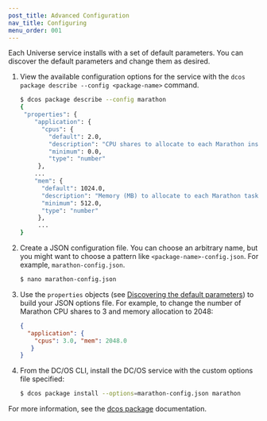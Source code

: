 ```yaml
---
post_title: Advanced Configuration
nav_title: Configuring
menu_order: 001
---
```


Each Universe service installs with a set of default parameters. You can discover the default parameters and change them as desired.

1. View the available configuration options for the service with the `dcos package describe --config <package-name>` command.

    ```bash
    $ dcos package describe --config marathon
    {
     "properties": {
        "application": {
          "cpus": {
            "default": 2.0,
            "description": "CPU shares to allocate to each Marathon instance.",
            "minimum": 0.0,
            "type": "number"
         },
        ...
        "mem": {
          "default": 1024.0,
          "description": "Memory (MB) to allocate to each Marathon task.",
          "minimum": 512.0,
          "type": "number"
         },
         ...
    }
    ```

2.  Create a JSON configuration file. You can choose an arbitrary name, but you might want to choose a pattern like `<package-name>-config.json`. For example, `marathon-config.json`.

    ```bash
    $ nano marathon-config.json
    ```

3.  Use the `properties` objects (see [Discovering the default parameters](#discover-defaults)) to build your JSON options file. For example, to change the number of Marathon CPU shares to 3 and memory allocation to 2048:

    ```json
    {
      "application": {
        "cpus": 3.0, "mem": 2048.0
       }
    }
    ```

4.  From the DC/OS CLI, install the DC/OS service with the custom options file specified:

    ```bash
    $ dcos package install --options=marathon-config.json marathon
    ```

For more information, see the [dcos package](/docs/1.7/usage/cli/command-reference/#dcospackage) documentation.
